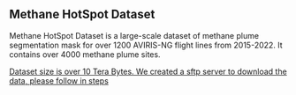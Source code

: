 ## Methane HotSpot Dataset
Methane HotSpot Dataset is a large-scale dataset of methane plume segmentation mask for over 1200 AVIRIS-NG flight lines from 2015-2022. It contains over 4000 methane plume sites. 

[Dataset size is over 10 Tera Bytes. We created a sftp server to download the data, please follow in steps]()



